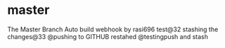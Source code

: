 master
======

The Master Branch
Auto build
webhook by rasi696
test@32
stashing the changes@33
@pushing to GITHUB restahed
@testingpush and stash
